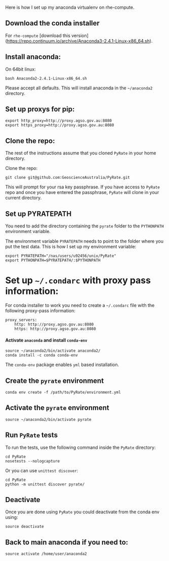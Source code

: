 Here is how I set up my anaconda virtualenv on rhe-compute.
 
## Download the conda installer

For `rhe-compute` [download this version] (https://repo.continuum.io/archive/Anaconda3-2.4.1-Linux-x86_64.sh). 

## Install anaconda:

On 64bit linux:
    
    bash Anaconda2-2.4.1-Linux-x86_64.sh

Please accept all defaults. This will install anaconda in the `~/anaconda2` directory.
 
## Set up proxys for pip:
 
    export http_proxy=http://proxy.agso.gov.au:8080
    export https_proxy=http://proxy.agso.gov.au:8080
 

## Clone the repo:

The rest of the instructions assume that you cloned `PyRate` in your home directory. 

Clone the repo:    

    git clone git@github.com:GeoscienceAustralia/PyRate.git
    
This will prompt for your rsa key passphrase. If you have access to `PyRate` repo and once you have entered the passphrase, `PyRate` will clone in your current directory. 


## Set up PYRATEPATH
You need to add the directory containing the `pyrate` folder to the `PYTHONPATH` environment variable.

The environment variable `PYRATEPATH` needs to point to the folder where you put the test data. This is how I set up my environment variable:

	export PYRATEPATH="/nas/users/u92456/unix/PyRate"
	export PYTHONPATH=$PYRATEPATH/:$PYTHONPATH
    
 
# Set up `~/.condarc` with proxy pass information:
 
For conda installer to work you need to create a `~/.condarc` file with the following proxy-pass information:
 
    proxy_servers:
        http: http://proxy.agso.gov.au:8080
        https: http://proxy.agso.gov.au:8080
        

#### Activate `anaconda` and install `conda-env`

    source ~/anaconda2/bin/activate anaconda2/
    conda install -c conda conda-env        

The `conda-env` package enables `yml` based installation.

## Create the `pyrate` environment
    
    conda env create -f /path/to/PyRate/environment.yml

## Activate the `pyrate` environment

    source ~/anaconda2/bin/activate pyrate
    
## Run `PyRate` tests

To run the tests, use the following command inside the `PyRate` directory:
		
	cd PyRate
	nosetests --nologcapture
	
Or you can use `unittest discover`:

	cd PyRate
	python -m unittest discover pyrate/

## Deactivate
Once you are done using `PyRate` you could deactivate from the conda env using: 

    source deactivate

## Back to main anaconda if you need to:
    
    source activate /home/user/anaconda2
